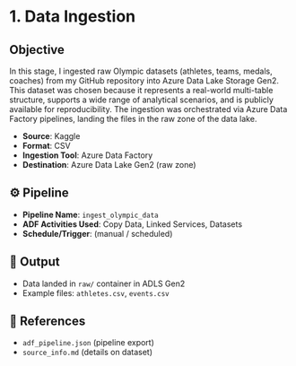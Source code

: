 # 1. Data Ingestion

## Objective
In this stage, I ingested raw Olympic datasets (athletes, teams, medals, coaches) from my GitHub repository into Azure Data Lake Storage Gen2. 
This dataset was chosen because it represents a real-world multi-table structure, supports a wide range of analytical scenarios, and is publicly available for reproducibility. 
The ingestion was orchestrated via Azure Data Factory pipelines, landing the files in the raw zone of the data lake.

- **Source**: Kaggle
- **Format**: CSV
- **Ingestion Tool**: Azure Data Factory
- **Destination**: Azure Data Lake Gen2 (raw zone)

## ⚙️ Pipeline
- **Pipeline Name**: `ingest_olympic_data`
- **ADF Activities Used**: Copy Data, Linked Services, Datasets
- **Schedule/Trigger**: (manual / scheduled)

## 📂 Output
- Data landed in `raw/` container in ADLS Gen2
- Example files: `athletes.csv`, `events.csv`

## 🔗 References
- `adf_pipeline.json` (pipeline export)
- `source_info.md` (details on dataset)
